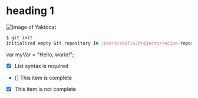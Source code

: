 # heading 1
![Image of Yaktocat](https://octodex.github.com/images/yaktocat.png)
```javascript
$ git init
Initialized empty Git repository in /Users/skills/Projects/recipe-repository/.git/
```
var myVar = "Hello, world!";
- [x] List syntax is required
- [] This item is complete
- [x] This item is not complete
